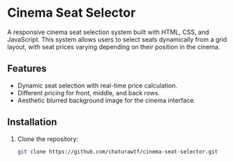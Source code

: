 # Cinema Seat Selector

A responsive cinema seat selection system built with HTML, CSS, and JavaScript. This system allows users to select seats dynamically from a grid layout, with seat prices varying depending on their position in the cinema.

## Features

- Dynamic seat selection with real-time price calculation.
- Different pricing for front, middle, and back rows.
- Aesthetic blurred background image for the cinema interface.

## Installation

1. Clone the repository:
   ```bash
   git clone https://github.com/chaturawtf/cinema-seat-selector.git
